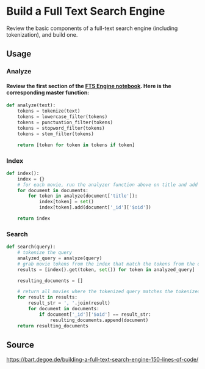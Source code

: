 # Build a Full Text Search Engine

Review the basic components of a full-text search engine (including tokenization), and build one.

## Usage

### Analyze

#### Review the first section of the [FTS Engine notebook](https://github.com/esteininger/atlas-search-patterns/blob/master/foundations/1-engine/FTS%20Engine.ipynb). Here is the corresponding master function:

```python
def analyze(text):
    tokens = tokenize(text)
    tokens = lowercase_filter(tokens)
    tokens = punctuation_filter(tokens)
    tokens = stopword_filter(tokens)
    tokens = stem_filter(tokens)

    return [token for token in tokens if token]
```

### Index

``` python
def index():
    index = {}
    # for each movie, run the analyzer function above on title and add it to a set with the movies' ID
    for document in documents:
        for token in analyze(document['title']):
            index[token] = set()
            index[token].add(document['_id']['$oid'])

    return index
```

### Search

``` python
def search(query):
    # tokenize the query     
    analyzed_query = analyze(query)
    # grab movie tokens from the index that match the tokens from the query    
    results = [index().get(token, set()) for token in analyzed_query]

    resulting_documents = []

    # return all movies where the tokenized query matches the tokenized title
    for result in results:
        result_str = ', '.join(result)
        for document in documents:
            if document['_id']['$oid'] == result_str:
                resulting_documents.append(document)
    return resulting_documents
```


## Source

https://bart.degoe.de/building-a-full-text-search-engine-150-lines-of-code/
